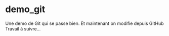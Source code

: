 # demo_git
Une demo de Git qui se passe bien.
Et maintenant on modifie depuis GitHub
Travail à suivre...

